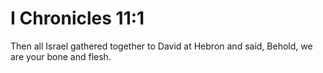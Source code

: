 # I Chronicles 11:1

Then all Israel gathered together to David at Hebron and said, Behold, we are your bone and flesh.
